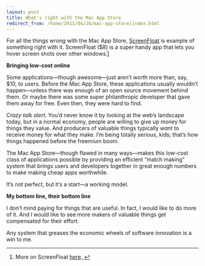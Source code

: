 ```yaml
---
layout: post
title: What's right with the Mac App Store
redirect_from: /home/2011/04/28/mac-app-store/index.html
---
```

<p>For all the things wrong with the Mac App Store, <a href="http://itunes.apple.com/us/app/screenfloat/id414528154?mt=12">ScreenFloat</a> is example of something right with it. ScreenFloat ($8) is a super handy app that lets you hover screen shots over other windows.<a id="fnref:f1" class="footnote" title="see footnote" href="#fn:f1">1</a></p>
<p><strong>Bringing low-cost online</strong></p>
<p>Some applications—though awesome—just aren’t worth more than, say, $10, to users.  Before the Mac App Store, these applications usually wouldn’t happen—unless there was enough of an open source movement behind them. Or maybe there was some super philanthropic developer that gave them away for free. Even then, they were hard to find.</p>
<p><em>Crazy talk alert</em>. You’d never know it by looking at the web’s landscape today, but in a normal economy, people are willing to give up money for things they value.  And producers of valuable things typically <em>want</em> to receive money for what they make. I’m being totally serious, kids; that’s how things happened before the freemium boom.</p>
<p>The Mac App Store—though flawed in many ways—makes this low-cost class of applications possible by providing an efficient “match making” system that brings users and developers together in great enough numbers to make making cheap apps worthwhile.</p>
<p>It’s not perfect, but it’s a start—a working model.</p>
<p><strong>My bottom line, their bottom line</strong></p>
<p>I don’t mind paying for things that are useful. In fact, I would like to do more of it. And I would like to see more makers of valuable things get compensated for their effort.</p>
<p>Any system that greases the economic wheels of software innovation is a win to me.</p>
<div class="footnotes">
<hr />
<ol>
<li id="fn:f1">
<p>More on ScreenFloat <a href="http://www.tuaw.com/2011/03/15/screenfloat-a-great-productivity-booster-for-mac/">here</a>.<a class="reversefootnote" title="return to article" href="#fnref:f1"> ↩</a></p>
</li>
</ol>
</div>
